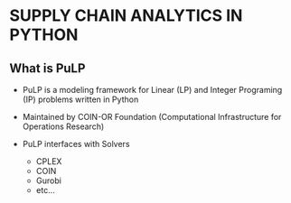 # SUPPLY CHAIN ANALYTICS IN PYTHON #

## What is PuLP ##

* PuLP is a modeling framework for Linear (LP) and Integer Programing (IP) problems written in Python

* Maintained by COIN-OR Foundation (Computational Infrastructure for Operations Research)

* PuLP interfaces with Solvers
  * CPLEX
  * COIN
  * Gurobi
  * etc…
  
  

